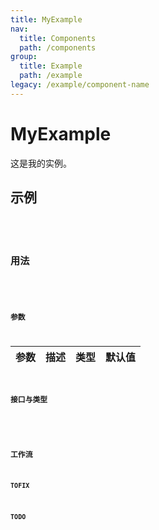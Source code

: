 ```yaml
---
title: MyExample
nav:
  title: Components
  path: /components
group:
  title: Example
  path: /example
legacy: /example/component-name
---
```


# MyExample


这是我的实例。

## 示例

<code src="./demo/basic.tsx" />
<code src="./demo/sec.tsx" />

## 用法

```ts

```

### 参数

| 参数 | 描述 | 类型 | 默认值 |
| ---- | ---- | ---- | ------ |

### 接口与类型

```ts

```

### 工作流

#### TOFIX

#### TODO